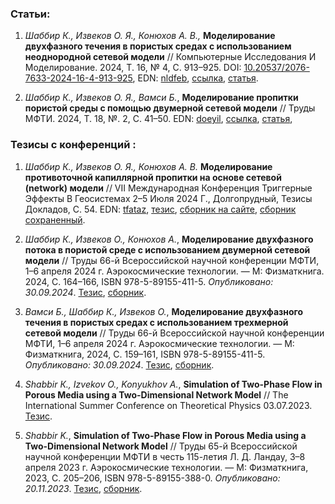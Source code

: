 ### Статьи:

1. _Шаббир К., Извеков О. Я., Конюхов А. В.,_ __Моделирование двухфазного течения в пористых средах с использованием неоднородной сетевой модели__ // Компьютерные Исследования И Моделирование. 2024, Т. 16, № 4, С. 913–925. DOI: [10.20537/2076-7633-2024-16-4-913-925](https://doi.org/10.20537/2076-7633-2024-16-4-913-925), EDN: [nldfeb](https://elibrary.ru/nldfeb), [ссылка](http://crm.ics.org.ru/journal/article/3500/), [статья](https://drive.google.com/file/d/18eR9BNacpS1DP670lktNDLrrjXCEN9DZ/view?usp=drive_link).

1. _Шаббир К., Извеков O. Я., Вамси Б._, __Моделирование пропитки пористой среды с помощью двумерной сетевой модели__ // Труды МФТИ. 2024, Т. 18, №. 2, С. 41–50. EDN: [doeyil](https://elibrary.ru/doeyil), [ссылка](https://mipt.ru/science/trudy/62), [статья](https://drive.google.com/file/d/1ijaZ8UJ5xsav_CdEdcbFVWTFRwZIfGkb/view?usp=drive_link),

### Тезисы с конференций :

1.  _Шаббир К., Извеков О. Я., Конюхов А. В._ __Моделирование противоточной капиллярной пропитки на основе cетевой (network) модели__ // VII Международная Конференция Триггерные Эффекты В Геосистемах 2–5 Июля 2024 Г., Долгопрудный, Тезисы Докладов, С. 54. EDN: [tfataz](https://elibrary.ru/tfataz), [тезис](https://drive.google.com/file/d/1ch1rhN66_3eEzHRqnvA_eWIv-YEG2n__/view?usp=drive_link), [сборник на сайте](https://conf2024.idg.ras.ru/docs/%D0%A2%D0%B5%D0%B7%D0%B8%D1%81%D1%8B_2024_%D1%84%D0%B8%D0%BD%D0%B0%D0%BB.pdf), [cборник сохраненный](https://drive.google.com/file/d/1hIQZVnG3fFMV_-Pp3bejYEXIqBrjmi6h/view?usp=drive_link).

1.  _Шаббир К., Извеков О., Конюхов А._, __Моделирование двухфазного потока в пористой среде с использованием двумерной сетевой модели__ // Труды 66-й Всероссийской научной конференции МФТИ, 1–6 апреля 2024 г. Аэрокосмические технологии. — М: Физматкнига. 2024, С. 164–166, ISBN 978-5-89155-411-5. _Опубликовано: 30.09.2024_. [Тезис](https://drive.google.com/file/d/18Kr-ZmFcAIboMl1DOqnGP4OZIM6tnzlw/view?usp=drive_link), [cборник](https://drive.google.com/file/d/1ZL5H1xJ0ZYRsa3xY7t7QXe9OsqUuZ4b2/view?usp=drive_link). 

1.  _Вамси Б., Шаббир К., Извеков О._, __Моделирование двухфазного течения в пористых средах с использованием трехмерной сетевой модели__ // Труды 66-й Всероссийской научной конференции МФТИ, 1–6 апреля 2024 г. Аэрокосмические технологии. — М: Физматкнига, 2024, С. 159–161, ISBN 978-5-89155-411-5. _Опубликовано: 30.09.2024_. [Тезис](https://drive.google.com/file/d/13iEHg6TghzQ-vN2tmOrBcY3OAh6-bhPN/view?usp=drive_link), [cборник](https://drive.google.com/file/d/1ZL5H1xJ0ZYRsa3xY7t7QXe9OsqUuZ4b2/view?usp=drive_link).

1. _Shabbir К., Izvekov O., Konyukhov A._, __Simulation of Two-Phase Flow in Porous Media using a Two-Dimensional Network Model__ // The International Summer Conference on Theoretical Physics 03.07.2023. [Тезис](https://drive.google.com/file/d/1dEWF1XZvazpVHgu_bwuLLjofFFrsRp1c/view?usp=drive_link).


1. _Shabbir K._, __Simulation of Two-Phase Flow in Porous Media using a Two-Dimensional Network Model__ // Труды 65-й Всероссийской научной конференции МФТИ в честь 115-летия Л. Д. Ландау, 3–8 апреля 2023 г. Аэрокосмические технологии. — М: Физматкнига, 2023, С. 205–206, ISBN 978-5-89155-388-0. _Опубликовано: 20.11.2023_. [Тезис](https://drive.google.com/file/d/1UYF6dMIxmFJBwPrQc0uAPHd8nN_e1JKV/view?usp=drive_link), [cборник](https://drive.google.com/file/d/1dQFcNqbNkxJzRNheBGzD_b1Sl9YMuK1l/view?usp=drive_link).
